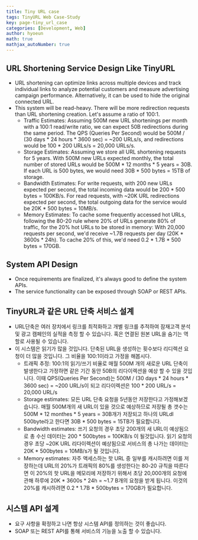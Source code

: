 ```yaml
---
title: Tiny URL case
tags: TinyURL Web Case-Study
key: page-tiny_url_case
categories: [Development, Web]
author: hyoeun
math: true
mathjax_autoNumber: true
---
```


## URL Shortening Service Design Like TinyURL
* URL shortening can optimize links across multiple devices and track individual links to analyze potential customers and measure advertising campaign performance. Alternatively, it can be used to hide the original connected URL.
* This system will be read-heavy. There will be more redirection requests than URL shortening creation. Let's assume a ratio of 100:1.
  * Traffic Estimates: Assuming 500M new URL shortenings per month with a 100:1 read/write ratio, we can expect 50B redirections during the same period. The QPS (Queries Per Second) would be 500M / (30 days * 24 hours * 3600 sec) = ~200 URLs/s, and redirections would be 100 * 200 URLs/s = 20,000 URLs/s.
  * Storage Estimates: Assuming we store all URL shortening requests for 5 years. With 500M new URLs expected monthly, the total number of stored URLs would be 500M * 12 months * 5 years = 30B. If each URL is 500 bytes, we would need 30B * 500 bytes = 15TB of storage.
  * Bandwidth Estimates: For write requests, with 200 new URLs expected per second, the total incoming data would be 200 * 500 bytes = 100KB/s. For read requests, with ~20K URL redirections expected per second, the total outgoing data for the service would be 20K * 500 bytes = 10MB/s.
  * Memory Estimates: To cache some frequently accessed hot URLs, following the 80-20 rule where 20% of URLs generate 80% of traffic, for the 20% hot URLs to be stored in memory: With 20,000 requests per second, we'd receive ~1.7B requests per day (20K * 3600s * 24h). To cache 20% of this, we'd need 0.2 * 1.7B * 500 bytes = 170GB.

## System API Design
* Once requirements are finalized, it's always good to define the system APIs.
* The service functionality can be exposed through SOAP or REST APIs.

## TinyURL과 같은 URL 단축 서비스 설계
* URL단축은 여러 장치에서 링크를 최적화하고 개별 링크를 추적하여 잠재고객 분석 및 광고 캠페인의 실적을 측정 할 수 있습니다. 혹은 연결된 원본 URL을 숨기는 역할로 사용될 수 있습니다.
* 이 시스템은 읽기가 많을 것입니다. 단축된 URL을 생성하는 횟수보다 리디렉션 요청이 더 많을 것입니다. 그 비율을 100:1이라고 가정을 해봅시다.
  * 트래픽 추정: 100:1의 읽기/쓰기 비율로 매월 500M 개의 새로운 URL 단축이 발생한다고 가정하면 같은 기간 동안 50B의 리다이렉션을 예상 할 수 있을 것입니다. 이때 QPS(Queries Per Second)는 500M / (30 days * 24 hours * 3600 sec) = ~200 URL/s이 되고 리다이렉션은 100 * 200 URL/s = 20,000 URL/s
  * Storage estimates: 모든 URL 단축 요청을 5년동안 저장한다고 가정해보겠습니다. 매월 500M개의 새 URL이 있을 것으로 예상하므로 저장될 총 갯수는 500M * 12 monthes * 5 years = 30B개가 저장되고 하나의 URLdl 500byte라고 한다면 30B * 500 bytes = 15TB가 필요합니다.
  * Bandwidth estimates: 쓰기 요청의 경우 초당 200개의 새 URL이 예상됨으로 총 수신 데이터는 200 * 500bytes = 100KB/s 이 될것입니다. 읽기 요청의 경우 초당 ~20K URL 리다이렉션이 예상됨으로 서비스의 총 나가는 데이터는 20K * 500bytes = 10MB/s가 될 것입니다.
  * Memory estimates: 자주 액세스하는 핫 URL 중 일부를 캐시하려면 이를 저장하는데 URL의 20%가 트래픽의 80%를 생성한다는 80-20 규칙을 따른다면 이 20%의 핫 URL을 메모리에 저장하기 위해서 초당 20,000개의 요청에 관해 하루에 20K * 3600s * 24h = ~1.7 B개의 요청을 받게 됩니다. 이것의 20%를 캐시하려면 0.2 * 1.7B * 500bytes = 170GB가 필요합니다.

## 시스템 API 설계
* 요구 사항을 확정하고 나면 항상 시스템 API를 정의하는 것이 좋습니다.
* SOAP 또는 REST API를 통해 서비스의 기능을 노출 할 수 있습니다.